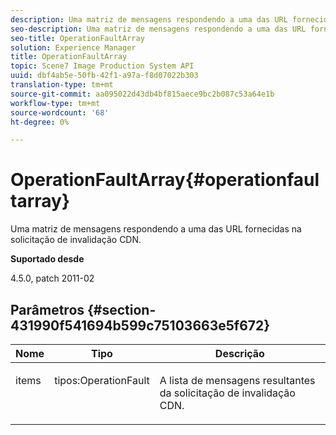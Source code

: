 ```yaml
---
description: Uma matriz de mensagens respondendo a uma das URL fornecidas na solicitação de invalidação CDN.
seo-description: Uma matriz de mensagens respondendo a uma das URL fornecidas na solicitação de invalidação CDN.
seo-title: OperationFaultArray
solution: Experience Manager
title: OperationFaultArray
topic: Scene7 Image Production System API
uuid: dbf4ab5e-50fb-42f1-a97a-f8d07022b303
translation-type: tm+mt
source-git-commit: aa095022d43db4bf815aece9bc2b087c53a64e1b
workflow-type: tm+mt
source-wordcount: '68'
ht-degree: 0%

---
```



# OperationFaultArray{#operationfaultarray}

Uma matriz de mensagens respondendo a uma das URL fornecidas na solicitação de invalidação CDN.

**Suportado desde**

4.5.0, patch 2011-02

## Parâmetros {#section-431990f541694b599c75103663e5f672}

<table id="table_C8AEAC1759E144499557ECEBDAF740B9"> 
 <thead> 
  <tr> 
   <th class="entry"> <b> Nome</b> </th> 
   <th class="entry"> <b> Tipo</b> </th> 
   <th class="entry"> <b> Descrição</b> </th> 
  </tr> 
 </thead>
 <tbody> 
  <tr valign="top"> 
   <td> <p> <span class="codeph"> <span class="varname"> items</span> </span> </p> </td> 
   <td> <p> <span class="codeph"> tipos:OperationFault</span> </p> </td> 
   <td> <p> A lista de mensagens resultantes da solicitação de invalidação CDN. </p> </td> 
  </tr> 
 </tbody> 
</table>

